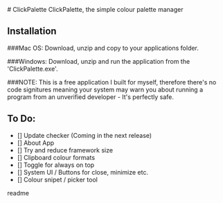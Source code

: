 <snippet>
  <content>
# ClickPalette
ClickPalette, the simple colour palette manager 

## Installation
###Mac OS:
  Download, unzip and copy to your applications folder.
  
###Windows:
  Download, unzip and run the application from the 'ClickPalette.exe'.

###NOTE: 
This is a free application I built for myself, therefore there's no code signitures meaning your system may warn you about running a program from an unverified developer - It's perfectly safe.

## To Do:
- [] Update checker (Coming in the next release)
- [] About App
- [] Try and reduce framework size
- [] Clipboard colour formats
- [] Toggle for always on top
- [] System UI / Buttons for close, minimize etc.
- [] Colour snipet / picker tool
</content>
  <tabTrigger>readme</tabTrigger>
</snippet>
